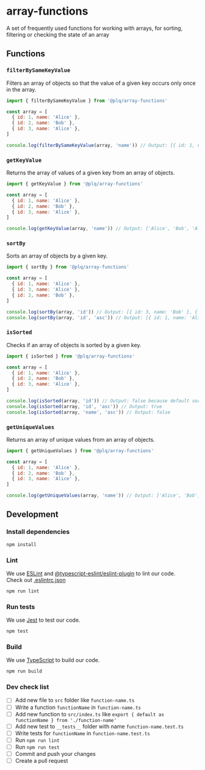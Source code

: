 # array-functions
A set of frequently used functions for working with arrays, for sorting, filtering or checking the state of an array

## Functions

### `filterBySameKeyValue`

Filters an array of objects so that the value of a given key occurs only once in the array.

```javascript
import { filterBySameKeyValue } from '@plq/array-functions'

const array = [
  { id: 1, name: 'Alice' },
  { id: 2, name: 'Bob' },
  { id: 3, name: 'Alice' },
]

console.log(filterBySameKeyValue(array, 'name')) // Output: [{ id: 1, name: 'Alice' }, { id: 2, name: 'Bob' }]
```

### `getKeyValue`

Returns the array of values of a given key from an array of objects.

```javascript
import { getKeyValue } from '@plq/array-functions'

const array = [
  { id: 1, name: 'Alice' },
  { id: 2, name: 'Bob' },
  { id: 3, name: 'Alice' },
]

console.log(getKeyValue(array, 'name')) // Output: ['Alice', 'Bob', 'Alice']
```

### `sortBy`

Sorts an array of objects by a given key.

```javascript
import { sortBy } from '@plq/array-functions'

const array = [
  { id: 1, name: 'Alice' },
  { id: 3, name: 'Alice' },
  { id: 2, name: 'Bob' },
]

console.log(sortBy(array, 'id')) // Output: [{ id: 3, name: 'Bob' }, { id: 2, name: 'Alice' }, { id: 1, name: 'Alice' }]
console.log(sortBy(array, 'id', 'asc')) // Output: [{ id: 1, name: 'Alice' }, { id: 2, name: 'Alice' }, { id: 3, name: 'Bob' }]
```

### `isSorted`

Checks if an array of objects is sorted by a given key.

```javascript
import { isSorted } from '@plq/array-functions'

const array = [
  { id: 1, name: 'Alice' },
  { id: 2, name: 'Bob' },
  { id: 3, name: 'Alice' },
]

console.log(isSorted(array, 'id')) // Output: false because default sort order is 'desc'
console.log(isSorted(array, 'id', 'asc')) // Output: true
console.log(isSorted(array, 'name', 'asc')) // Output: false
```

### `getUniqueValues`

Returns an array of unique values from an array of objects.

```javascript
import { getUniqueValues } from '@plq/array-functions'

const array = [
  { id: 1, name: 'Alice' },
  { id: 2, name: 'Bob' },
  { id: 3, name: 'Alice' },
]

console.log(getUniqueValues(array, 'name')) // Output: ['Alice', 'Bob']
```

## Development

### Install dependencies

```bash
npm install
```

### Lint

We use [ESLint](https://eslint.org/) and [@typescript-eslint/eslint-plugin](https://www.npmjs.com/package/@typescript-eslint/eslint-plugin) to lint our code.
</br>
Check out [.eslintrc.json](https://github.com/Akurganow/array-functions/blob/main/.eslintrc.json)

```bash
npm run lint
```

### Run tests

We use [Jest](https://jestjs.io/) to test our code.

```bash
npm test
```

### Build

We use [TypeScript](https://www.typescriptlang.org/) to build our code.

```bash
npm run build
```

### Dev check list

- [ ] Add new file to `src` folder like `function-name.ts`
- [ ] Write a function `functionName` in `function-name.ts`
- [ ] Add new function to `src/index.ts` like `export { default as functionName } from './function-name'`
- [ ] Add new test to `__tests__` folder with name `function-name.test.ts`
- [ ] Write tests for `functionName` in `function-name.test.ts`
- [ ] Run `npm run lint`
- [ ] Run `npm run test`
- [ ] Commit and push your changes
- [ ] Create a pull request
